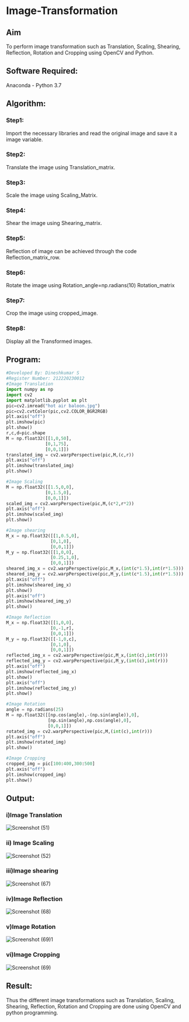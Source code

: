 # Image-Transformation
## Aim
To perform image transformation such as Translation, Scaling, Shearing, Reflection, Rotation and Cropping using OpenCV and Python.
## Software Required:
Anaconda - Python 3.7

## Algorithm:
### Step1:
Import the necessary libraries and read the original image and save it a image variable.
### Step2:
Translate the image using Translation_matrix.
### Step3:
Scale the image using Scaling_Matrix.
### Step4:
Shear the image using Shearing_matrix.
### Step5:
Reflection of image can be achieved through the code Reflection_matrix_row.
### Step6:
Rotate the image using Rotation_angle=np.radians(10) Rotation_matrix
### Step7:
Crop the image using cropped_image.
### Step8:
Display all the Transformed images.

## Program:
```python
#Developed By: Dineshkumar S
#Register Number: 212220230012
#Image Translation
import numpy as np
import cv2
import matplotlib.pyplot as plt
pic=cv2.imread("hot air baloon.jpg")
pic=cv2.cvtColor(pic,cv2.COLOR_BGR2RGB)
plt.axis("off")
plt.imshow(pic)
plt.show()
r,c,d=pic.shape
M = np.float32([[1,0,50],
               [0,1,75],
               [0,0,1]])
translated_img = cv2.warpPerspective(pic,M,(c,r))
plt.axis("off")
plt.imshow(translated_img)
plt.show()

#Image Scaling
M = np.float32([[1.5,0,0],
               [0,1.5,0],
               [0,0,1]])
scaled_img = cv2.warpPerspective(pic,M,(c*2,r*2))
plt.axis("off")
plt.imshow(scaled_img)
plt.show()

#Image shearing
M_x = np.float32([[1,0.5,0],
                 [0,1,0],
                 [0,0,1]])
M_y = np.float32([[1,0,0],
                 [0.25,1,0],
                 [0,0,1]])
sheared_img_x = cv2.warpPerspective(pic,M_x,(int(c*1.5),int(r*1.5)))
sheared_img_y = cv2.warpPerspective(pic,M_y,(int(c*1.5),int(r*1.5)))
plt.axis("off")
plt.imshow(sheared_img_x)
plt.show()
plt.axis("off")
plt.imshow(sheared_img_y)
plt.show()

#Image Reflection
M_x = np.float32([[1,0,0],
                 [0,-1,r],
                 [0,0,1]])
M_y = np.float32([[-1,0,c],
                 [0,1,0],
                 [0,0,1]])
reflected_img_x = cv2.warpPerspective(pic,M_x,(int(c),int(r)))
reflected_img_y = cv2.warpPerspective(pic,M_y,(int(c),int(r)))
plt.axis("off")
plt.imshow(reflected_img_x)
plt.show()
plt.axis("off")
plt.imshow(reflected_img_y)
plt.show()

#Image Rotation
angle = np.radians(25)
M = np.float32([[np.cos(angle),-(np.sin(angle)),0],
                [np.sin(angle),np.cos(angle),0],
                [0,0,1]])
rotated_img = cv2.warpPerspective(pic,M,(int(c),int(r)))
plt.axis("off")
plt.imshow(rotated_img)
plt.show()

#Image Cropping
cropped_img = pic[100:400,300:500]
plt.axis("off")
plt.imshow(cropped_img)
plt.show()

```
## Output:
### i)Image Translation
![Screenshot (51)](https://user-images.githubusercontent.com/75234807/165893140-d7bea756-434c-42fa-ba7c-5808b9f0b7fb.png)

### ii) Image Scaling
![Screenshot (52)](https://user-images.githubusercontent.com/75234807/165893168-0da7fb4b-2364-4815-9e54-bc0775f63260.png)

### iii)Image shearing
![Screenshot (67)](https://user-images.githubusercontent.com/75234807/165893215-e503fa1e-7a69-4f61-a7a1-a65fd9cc8950.png)

### iv)Image Reflection
![Screenshot (68)](https://user-images.githubusercontent.com/75234807/165893178-99414d5e-9de8-4d3b-9f40-cc1c893061e4.png)

### v)Image Rotation
![Screenshot (69)1](https://user-images.githubusercontent.com/75234807/165893186-2476575b-7198-421f-ae86-4edf38c147e5.png)

### vi)Image Cropping
![Screenshot (69)](https://user-images.githubusercontent.com/75234807/165893192-355a4205-955d-4ad9-b122-b2f2d5293cd3.png)


## Result: 

Thus the different image transformations such as Translation, Scaling, Shearing, Reflection, Rotation and Cropping are done using OpenCV and python programming.
